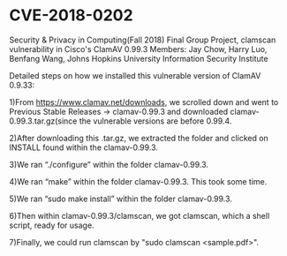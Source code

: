 # CVE-2018-0202
Security & Privacy in Computing(Fall 2018) Final Group Project, clamscan vulnerability in Cisco's ClamAV 0.99.3
Members: Jay Chow, Harry Luo, Benfang Wang, Johns Hopkins University Information Security Institute

Detailed steps on how we installed this vulnerable version of ClamAV 0.9.33:

1)From https://www.clamav.net/downloads, we scrolled down and went to Previous Stable Releases -> clamav-0.99.3 and downloaded clamav-0.99.3.tar.gz(since the vulnerable versions are before 0.99.4.

2)After downloading this .tar.gz, we extracted the folder and clicked on INSTALL found within the clamav-0.99.3.

3)We ran “./configure” within the folder clamav-0.99.3.

4)We ran “make” within the folder clamav-0.99.3. This took some time.

5)We ran  “sudo make install” within the folder clamav-0.99.3.

6)Then within clamav-0.99.3/clamscan, we got clamscan, which a shell script, ready for usage.

7)Finally, we could run clamscan by "sudo clamscan <sample.pdf>".
